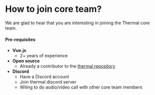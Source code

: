 # How to join core team?

We are glad to hear that you are interesting in joining the Thermal core team.

#### Pre-requisites

- **Vue.js**
	- 2+ years of experience
- **Open source**
	- Already a contributor to the [thermal repository](https://github.com/gitthermal/thermal/)
- **Discord**
	- Have a Discord account
	- Join thermal discord server
	- Wiling to do audio/video call with other core team members
